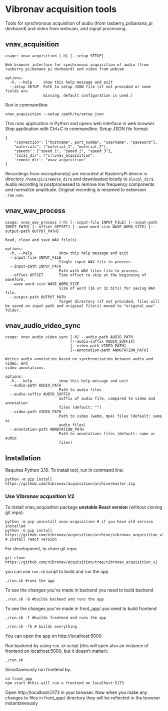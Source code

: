 # Vibronav acquisition tools

Tools for synchronous acquisition of audio (from rasberry_pi/banana_pi devboard) and video from webcam, and signal processing.

## vnav_acquisition

```commandline
usage: vnav_acquisition [-h] [--setup SETUP]

Web browser interface for synchronous acquisition of audio (from
rasberry_pi/banana_pi devboard) and video from webcam

options:
  -h, --help     show this help message and exit
  --setup SETUP  Path to setup JSON file (if not provided or some fields are
                 missing, default configuration is used.)
```

Run in commandline:
```commandline
vnav_acquisition --setup /path/to/setup.json
```
This runs application in Python and opens web interface in web browser. Stop application with Ctrl+C in commandline.
Setup JSON file format:
```
{
    "connection": ["hostname", port_number, "username", "password"], 
    "materials": ["material_1", "material_2"],
    "speeds": ["speed_1", "speed_2", "speed_3"],
    'local_dir': r"c:\vnav_acquisition",
    'remote_dir': "vnav_acquisition"    
}
```

Recordings from microphone(s) are recorded at RasberryPi device in directory `/home/pi/$remote_dir$` 
and downloaded locally to `$local_dir$`. Audio recording is postprocessed to
remove low frequency components and normalize amplitude. Original recording is renamed to extension `.raw.wav`.

## vnav_wav_process

```
usage: vnav_wav_process [-h] [--input-file INPUT_FILE] [--input-path INPUT_PATH] [--offset OFFSET] [--wave-word-size WAVE_WORD_SIZE] [--output-path OUTPUT_PATH]

Read, clean and save WAV file(s).

options:
  -h, --help            show this help message and exit
  --input-file INPUT_FILE
                        Single input WAV file to process.
  --input-path INPUT_PATH
                        Path with WAV files file to process.
  --offset OFFSET       Time offset to skip at the beginning of waveform.
  --wave-word-size WAVE_WORD_SIZE
                        Size of word (16 or 32 bits) for saving WAV file.
  --output-path OUTPUT_PATH
                        Target directory (if not provided, files will be saved on input path and original file(s) moved to "original_wav" folder.

```

## vnav_audio_video_sync

```
usage: vnav_audio_video_sync [-h] --audio-path AUDIO_PATH
                             [--audio-suffix AUDIO_SUFFIX]
                             [--video-path VIDEO_PATH]
                             [--annotation-path ANNOTATION_PATH]

Writes audio annotation based on synchronization between audio and video, and
video annotations.

options:
  -h, --help            show this help message and exit
  --audio-path AUDIO_PATH
                        Path to audio files
  --audio-suffix AUDIO_SUFFIX
                        Suffix of audio file, compared to video and annotation
                        files (default: "")
  --video-path VIDEO_PATH
                        Path to video (webm, mp4) files (default: same as
                        audio files)
  --annotation-path ANNOTATION_PATH
                        Path to annotations files (default: same as audio
                        files)
```

## Installation

Requires Python 3.10. To install tool, run in command line:

```commandline
python -m pip install https://github.com/Vibronav/acquisition/archive/master.zip
```
### Use Vibronav acqusition V2

To install vnav_acquisition package **unstable React version** (without cloning git repo):
```
python -m pip uninstall vnav-acquisition # if you have old version installed
python -m pip install https://github.com/Vibronav/acquisition/archive/vibronav_acquisition_v2.zip # install react version
```


For development,  to clone git repo:
```
git clone https://github.com/Vibronav/acquisition/tree/vibronav_acquisition_v2
```

you can use `run.sh` script to build and run the app 
```
./run.sh #runs the app
```

To see the changes you’ve made in backend  you need to build backend
```
./run.sh -b #builds backend and runs the app
```

To see the changes you’ve made in front_app/ you need to build frontend 
```
./run.sh -f #builds frontend and runs the app
```

```
./run.sh -fb # builds everything
```

You can open the app on http://localhost:5000


Run backend by using `run.sh` script (this will open also an instance of frontend on localhost:5000, but it doesn’t matter):
```
./run.sh
```

Simultaneously run frontend by:
```
cd front_app
npm start #this will run a frontend on localhost:5173
```

Open http://localhost:5173 in your browser. Now when you make any changes to files in front_app/ directory they will be reflected in the browser instantaneously
